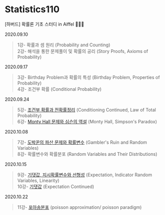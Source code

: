 # Statistics110
[하버드] 확률론 기초 스터디 in Aiffel 👨🏻‍💼

2020.09.10
>1강- 확률과 셈 원리 (Probability and Counting)  
2강- 해석을 통한 문제풀이 및 확률의 공리 (Story Proofs, Axioms of Probability)

2020.09.17
>3강- Birthday Problem과 확률의 특성 (Birthday Problem, Properties of Probability)  
4강- 조건부 확률 (Conditional Probability)

2020.09.24
>5강- [조건부 확률과 전확률정리](https://github.com/PEBpung/Statistics110/blob/master/2020-09-24-statistics/%ED%95%98%EB%B2%84%EB%93%9C%205%EA%B0%95.pdf) (Conditioning Continued, Law of Total Probability)  
6강- [Monty Hall 문제와 심슨의 역설](https://github.com/PEBpung/Statistics110/blob/master/2020-09-24-statistics/%ED%95%98%EB%B2%84%EB%93%9C%206%EA%B0%95.pdf) (Monty Hall, Simpson's Paradox)

2020.10.08
>7강- [도박꾼의 파산 문제와 확률변수](https://github.com/PEBpung/Statistics110/blob/master/2020-10-08-statistics/%ED%95%98%EB%B2%84%EB%93%9C%207%EA%B0%95.pdf) (Gambler's Ruin and Random Variables)  
8강- 확률변수와 확률분포 (Random Variables and Their Distributions)

2020.10.15
>9강- [기댓값, 지시확률변수와 선형성](https://github.com/PEBpung/Statistics110/blob/master/2020-10-11-statistics.md) (Expectation, Indicator Random Variables, Linearity)  
10강- [기댓값](https://github.com/PEBpung/Statistics110/blob/master/2020-10-13-statistics.md) (Expectation Continued)

2020.10.22
>11강- [포아송분포](https://github.com/PEBpung/Statistics110/blob/master/2020-10-18-statistics.md) (poisson approximation/ poisson paradigm)
